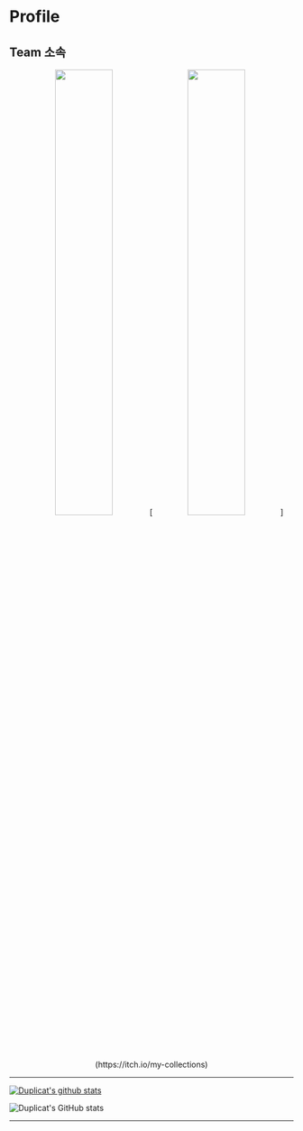 # Profile

## Team 소속

<div align="center">
 <img width="45%" src="https://user-images.githubusercontent.com/6614912/149726630-aefdb0bd-0685-410c-ab33-29303730fc60.png" vertical-align="middle"/>
 [<img width="45%" src="https://user-images.githubusercontent.com/6614912/149720331-1e0e6698-a7e1-4b0a-83fe-0aa7a046ce4b.png" vertical-align="middle"/>](https://itch.io/my-collections)
</div>

****
 
 [![Duplicat's github stats](https://github-readme-stats.vercel.app/api?username=dskim9752)](https://github.com/anuraghazra/github-readme-stats)
 
 
 
 ![Duplicat's GitHub stats](https://github-readme-stats.vercel.app/api?username=dskim9752&show_icons=true&theme=radical)
 
****
